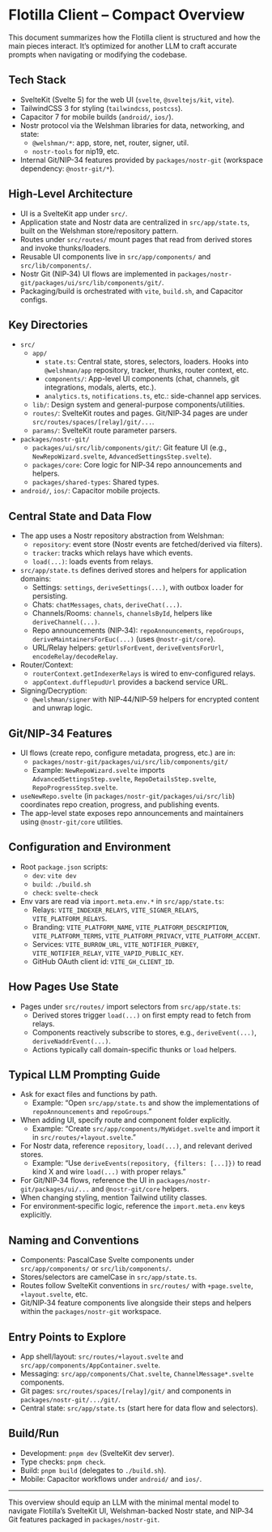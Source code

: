 # Flotilla Client – Compact Overview

This document summarizes how the Flotilla client is structured and how the main pieces interact. It’s optimized for another LLM to craft accurate prompts when navigating or modifying the codebase.

## Tech Stack

- SvelteKit (Svelte 5) for the web UI (`svelte`, `@sveltejs/kit`, `vite`).
- TailwindCSS 3 for styling (`tailwindcss`, `postcss`).
- Capacitor 7 for mobile builds (`android/`, `ios/`).
- Nostr protocol via the Welshman libraries for data, networking, and state:
  - `@welshman/*`: app, store, net, router, signer, util.
  - `nostr-tools` for nip19, etc.
- Internal Git/NIP-34 features provided by `packages/nostr-git` (workspace dependency: `@nostr-git/*`).

## High-Level Architecture

- UI is a SvelteKit app under `src/`.
- Application state and Nostr data are centralized in `src/app/state.ts`, built on the Welshman store/repository pattern.
- Routes under `src/routes/` mount pages that read from derived stores and invoke thunks/loaders.
- Reusable UI components live in `src/app/components/` and `src/lib/components/`.
- Nostr Git (NIP‑34) UI flows are implemented in `packages/nostr-git/packages/ui/src/lib/components/git/`.
- Packaging/build is orchestrated with `vite`, `build.sh`, and Capacitor configs.

## Key Directories

- `src/`
  - `app/`
    - `state.ts`: Central state, stores, selectors, loaders. Hooks into `@welshman/app` repository, tracker, thunks, router context, etc.
    - `components/`: App-level UI components (chat, channels, git integrations, modals, alerts, etc.).
    - `analytics.ts`, `notifications.ts`, etc.: side-channel app services.
  - `lib/`: Design system and general-purpose components/utilities.
  - `routes/`: SvelteKit routes and pages. Git/NIP‑34 pages are under `src/routes/spaces/[relay]/git/...`.
  - `params/`: SvelteKit route parameter parsers.
- `packages/nostr-git/`
  - `packages/ui/src/lib/components/git/`: Git feature UI (e.g., `NewRepoWizard.svelte`, `AdvancedSettingsStep.svelte`).
  - `packages/core`: Core logic for NIP‑34 repo announcements and helpers.
  - `packages/shared-types`: Shared types.
- `android/`, `ios/`: Capacitor mobile projects.

## Central State and Data Flow

- The app uses a Nostr repository abstraction from Welshman:
  - `repository`: event store (Nostr events are fetched/derived via filters).
  - `tracker`: tracks which relays have which events.
  - `load(...)`: loads events from relays.
- `src/app/state.ts` defines derived stores and helpers for application domains:
  - Settings: `settings`, `deriveSettings(...)`, with outbox loader for persisting.
  - Chats: `chatMessages`, `chats`, `deriveChat(...)`.
  - Channels/Rooms: `channels`, `channelsById`, helpers like `deriveChannel(...)`.
  - Repo announcements (NIP‑34): `repoAnnouncements`, `repoGroups`, `deriveMaintainersForEuc(...)` (uses `@nostr-git/core`).
  - URL/Relay helpers: `getUrlsForEvent`, `deriveEventsForUrl`, `encodeRelay/decodeRelay`.
- Router/Context:
  - `routerContext.getIndexerRelays` is wired to env-configured relays.
  - `appContext.dufflepudUrl` provides a backend service URL.
- Signing/Decryption:
  - `@welshman/signer` with NIP‑44/NIP‑59 helpers for encrypted content and unwrap logic.

## Git/NIP‑34 Features

- UI flows (create repo, configure metadata, progress, etc.) are in:
  - `packages/nostr-git/packages/ui/src/lib/components/git/`
  - Example: `NewRepoWizard.svelte` imports `AdvancedSettingsStep.svelte`, `RepoDetailsStep.svelte`, `RepoProgressStep.svelte`.
- `useNewRepo.svelte` (in `packages/nostr-git/packages/ui/src/lib`) coordinates repo creation, progress, and publishing events.
- The app-level state exposes repo announcements and maintainers using `@nostr-git/core` utilities.

## Configuration and Environment

- Root `package.json` scripts:
  - `dev`: `vite dev`
  - `build`: `./build.sh`
  - `check`: `svelte-check`
- Env vars are read via `import.meta.env.*` in `src/app/state.ts`:
  - Relays: `VITE_INDEXER_RELAYS`, `VITE_SIGNER_RELAYS`, `VITE_PLATFORM_RELAYS`.
  - Branding: `VITE_PLATFORM_NAME`, `VITE_PLATFORM_DESCRIPTION`, `VITE_PLATFORM_TERMS`, `VITE_PLATFORM_PRIVACY`, `VITE_PLATFORM_ACCENT`.
  - Services: `VITE_BURROW_URL`, `VITE_NOTIFIER_PUBKEY`, `VITE_NOTIFIER_RELAY`, `VITE_VAPID_PUBLIC_KEY`.
  - GitHub OAuth client id: `VITE_GH_CLIENT_ID`.

## How Pages Use State

- Pages under `src/routes/` import selectors from `src/app/state.ts`:
  - Derived stores trigger `load(...)` on first empty read to fetch from relays.
  - Components reactively subscribe to stores, e.g., `deriveEvent(...)`, `deriveNaddrEvent(...)`.
  - Actions typically call domain-specific thunks or `load` helpers.

## Typical LLM Prompting Guide

- Ask for exact files and functions by path.
  - Example: “Open `src/app/state.ts` and show the implementations of `repoAnnouncements` and `repoGroups`.”
- When adding UI, specify route and component folder explicitly.
  - Example: “Create `src/app/components/MyWidget.svelte` and import it in `src/routes/+layout.svelte`.”
- For Nostr data, reference `repository`, `load(...)`, and relevant derived stores.
  - Example: “Use `deriveEvents(repository, {filters: [...]})` to read kind X and wire `load(...)` with proper relays.”
- For Git/NIP‑34 flows, reference the UI in `packages/nostr-git/packages/ui/...` and `@nostr-git/core` helpers.
- When changing styling, mention Tailwind utility classes.
- For environment‑specific logic, reference the `import.meta.env` keys explicitly.

## Naming and Conventions

- Components: PascalCase Svelte components under `src/app/components/` or `src/lib/components/`.
- Stores/selectors are camelCase in `src/app/state.ts`.
- Routes follow SvelteKit conventions in `src/routes/` with `+page.svelte`, `+layout.svelte`, etc.
- Git/NIP‑34 feature components live alongside their steps and helpers within the `packages/nostr-git` workspace.

## Entry Points to Explore

- App shell/layout: `src/routes/+layout.svelte` and `src/app/components/AppContainer.svelte`.
- Messaging: `src/app/components/Chat.svelte`, `ChannelMessage*.svelte` components.
- Git pages: `src/routes/spaces/[relay]/git/` and components in `packages/nostr-git/.../git/`.
- Central state: `src/app/state.ts` (start here for data flow and selectors).

## Build/Run

- Development: `pnpm dev` (SvelteKit dev server).
- Type checks: `pnpm check`.
- Build: `pnpm build` (delegates to `./build.sh`).
- Mobile: Capacitor workflows under `android/` and `ios/`.

---

This overview should equip an LLM with the minimal mental model to navigate Flotilla’s SvelteKit UI, Welshman-backed Nostr state, and NIP‑34 Git features packaged in `packages/nostr-git`.
